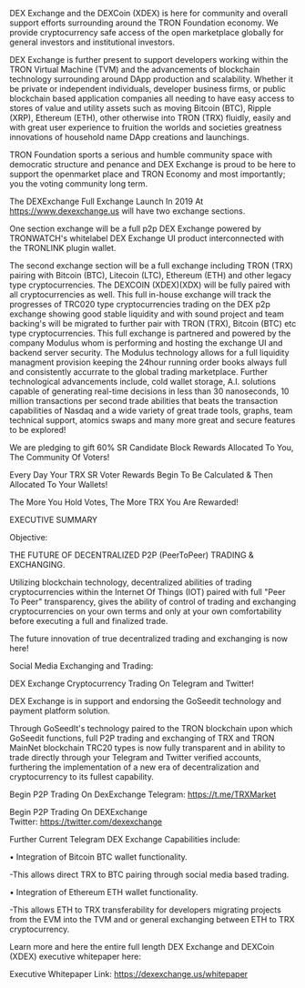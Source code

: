 DEX Exchange and the DEXCoin (XDEX) is here for community and overall support efforts surrounding around the TRON Foundation economy. We provide cryptocurrency safe access of the open marketplace globally for general investors and institutional investors. 

DEX Exchange is further present to support developers working within the TRON Virtual Machine (TVM) and the advancements of blockchain technology surrounding around DApp production and scalability. Whether it be private or independent individuals, developer business firms, or public blockchain based application companies all needing to have easy access to stores of value and utility assets such as moving Bitcoin (BTC), Ripple (XRP), Ethereum (ETH), other otherwise into TRON (TRX) fluidly, easily and with great user experience to fruition the worlds and societies greatness innovations of household name DApp creations and launchings.

TRON Foundation sports a serious and humble community space with democratic structure and penance and DEX Exchange is proud to be here to support the openmarket place and TRON Economy and most importantly; you the voting community long term.

The DEXExchange Full Exchange Launch In 2019 At https://www.dexexchange.us will have two exchange sections. 

One section exchange will be a full p2p DEX Exchange powered by TRONWATCH's whitelabel DEX Exchange UI product interconnected with the TRONLINK plugin wallet. 

The second exchange section will be a full exchange including TRON (TRX) pairing with Bitcoin (BTC), Litecoin (LTC), Ethereum (ETH) and other legacy type cryptocurrencies. The DEXCOIN (XDEX)(XDX) will be fully paired with all cryptocurrencies as well. This full in-house exchange will track the progresses of TRC020 type cryptocurrencies trading on the DEX p2p exchange showing good stable liquidity and with sound project and team backing's will be migrated to further pair with TRON (TRX), Bitcoin (BTC) etc type cryptocurrencies. This full exchange is partnered and powered by the company Modulus whom is performing and hosting the exchange UI and backend server security. The Modulus technology allows for a full liquidity managment provision keeping the 24hour running order books always full and consistently accurrate to the global trading marketplace. Further technological advancements include, cold wallet storage, A.I. solutions capable of generating real-time decisions in less than 30 nanoseconds, 10 million transactions per second trade abilities that beats the transaction capabilities of Nasdaq and a wide variety of great trade tools, graphs, team technical support, atomics swaps and many more great and secure features to be explored!

We are pledging to gift 60% SR Candidate Block Rewards Allocated To You, The Community Of Voters!

Every Day Your TRX SR Voter Rewards Begin To Be Calculated & Then Allocated To Your Wallets!

The More You Hold Votes, The More TRX You Are Rewarded!

EXECUTIVE SUMMARY

Objective:

THE FUTURE OF DECENTRALIZED P2P (PeerToPeer) TRADING & EXCHANGING.

Utilizing blockchain technology, decentralized abilities of trading cryptocurrencies within the Internet Of Things (IOT) paired with full "Peer To Peer" transparency, gives the ability of control of trading and exchanging cryptocurrencies on your own terms and only at your own comfortability before executing a full and finalized trade.

The future innovation of true decentralized trading and exchanging is now here!

Social Media Exchanging and Trading:

DEX Exchange Cryptocurrency Trading On Telegram and Twitter!

DEX Exchange is in support and endorsing the GoSeedit technology and payment platform solution.

Through GoSeedIt's technology paired to the TRON blockchain upon which GoSeedit functions, full P2P trading and exchanging of TRX and TRON MainNet blockchain TRC20 types is now fully transparent and in ability to trade directly through your Telegram and Twitter verified accounts, furthering the implementation of a new era of decentralization and cryptocurrency to its fullest capability.

Begin P2P Trading On DexExchange Telegram: https://t.me/TRXMarket

Begin P2P Trading On DEXExchange Twitter: https://twitter.com/dexexchange

Further Current Telegram DEX Exchange Capabilities include: 

• Integration of Bitcoin BTC wallet functionality. 
   
   -This allows direct TRX to BTC pairing through social media based trading.
   
• Integration of Ethereum ETH wallet functionality. 
   
   -This allows ETH to TRX transferability for developers migrating projects from the EVM into the TVM and or general exchanging between ETH to TRX cryptocurrency.
   
Learn more and here the entire full length DEX Exchange and DEXCoin (XDEX) executive whitepaper here:

Executive Whitepaper Link: https://dexexchange.us/whitepaper
